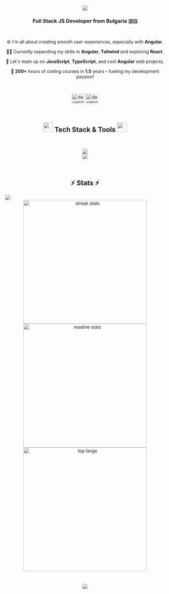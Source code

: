 <h1 align="center">
    <img src="https://readme-typing-svg.herokuapp.com/?font=Righteous&size=35&center=true&vCenter=true&width=500&height=70&duration=4000&lines=Hi+There!+👋;+I'm+Daniel+Zlatanov!;" />
</h1>
<h3 align="center">Full Stack JS Developer from Bulgaria 🇧🇬</h3>

<br/>

<div align="center">

⚙️ I'm all about creating smooth user experiences, especially with **Angular**.
 
👨‍💻 Currently expanding my skills in **Angular**, **Tailwind** and exploring **React**.

🤝 Let's team up on **JavaScript**, **TypeScript**, and cool **Angular** web projects.

🗿 **200+** hours of coding courses in **1.5** years – fueling my development passion!

</div>

<br/>

<p align="center">
<a href="mailto:danielzlatanov1@gmail.com"><img align="center" src="https://upload.wikimedia.org/wikipedia/commons/7/7e/Gmail_icon_%282020%29.svg" alt="danielzlatanov" height="30" width="40" /></a>
<a href="https://linkedin.com/in/daniel-zlatanov-15a18b227" target="blank"><img align="center" src="https://raw.githubusercontent.com/rahuldkjain/github-profile-readme-generator/master/src/images/icons/Social/linked-in-alt.svg" alt="danielzlatanov" height="30" width="40" /></a>

</p>

<br/>

<h2 align="center"><img src="https://user-images.githubusercontent.com/74038190/216122041-518ac897-8d92-4c6b-9b3f-ca01dcaf38ee.png" height="30" width="30" /> Tech Stack & Tools <img src="https://user-images.githubusercontent.com/74038190/216122041-518ac897-8d92-4c6b-9b3f-ca01dcaf38ee.png" height="30" width="30" /></h2>
<br/>
<div align="center">
  
  <img src="https://skillicons.dev/icons?i=angular,javascript,typescript,nodejs,express,html,css,sass,tailwind,bootstrap" /><br>
  <img src="https://skillicons.dev/icons?i=git,github,mongodb,mysql,firebase,netlify,vercel,postman,vscode,replit" />
    
</div>

<br/>

<h2 align="center">⚡ Stats ⚡</h2>
<img src="https://user-images.githubusercontent.com/74038190/212284100-561aa473-3905-4a80-b561-0d28506553ee.gif">

<div align=center>
  <img width=390 src="https://streak-stats.demolab.com/?user=danielzlatanov&count_private=true&theme=react&border_radius=10" alt="streak stats"/>

  <br>
  
  <img width=390 src="https://github-readme-stats-salesp07.vercel.app/api?username=danielzlatanov&count_private=true&show_icons=true&theme=react&rank_icon=github&border_radius=10" alt="readme stats" />

<br>
 <img width=390 align="center" src="https://github-readme-stats-salesp07.vercel.app/api/top-langs/?username=danielzlatanov&hide=HTML&langs_count=8&layout=compact&theme=react&border_radius=10&size_weight=0.5&count_weight=0.5&exclude_repo=github-readme-stats" alt="top langs" />
</div>

<br/>

<h3 align="center">
  <img src="https://readme-typing-svg.herokuapp.com/?font=Righteous&size=25&center=true&vCenter=true&width=500&height=70&duration=4000&lines=Appreciate+your+time+and+interest!+✌️;+Drop+me+a+message+on+LinkedIn!+📬;" />
</h3>
